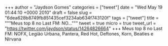
+++
author = "Jaydson Gomes"
categories = ["tweet"]
date = "Wed May 19 01:44:10 +0000 2010"
draft = false
slug = "6dea628b8749fb851435cef3234ab634f743120f"
tags = ["tweet"]
title = """Meus top 8 no Last FM: NO..."""
tweet = true
micro = true
tweet_url = "https://twitter.com/jaydson/status/14264826664"
+++
Meus top 8 no Last FM: NOFX, Legião Urbana, Pantera, Red Hot, Deftones, Korn, Beatles e NIrvana
